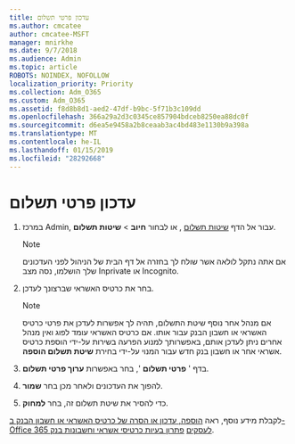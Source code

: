 ```yaml
---
title: עדכון פרטי תשלום
ms.author: cmcatee
author: cmcatee-MSFT
manager: mnirkhe
ms.date: 9/7/2018
ms.audience: Admin
ms.topic: article
ROBOTS: NOINDEX, NOFOLLOW
localization_priority: Priority
ms.collection: Adm_O365
ms.custom: Adm_O365
ms.assetid: f8d8b8d1-aed2-47df-b9bc-5f71b3c109dd
ms.openlocfilehash: 366a29a2d3c0345ce857904bdceb8250ea88dc0f
ms.sourcegitcommit: d6ea5e9458a2b8ceaab3ac4bd483e1130b9a398a
ms.translationtype: MT
ms.contentlocale: he-IL
ms.lasthandoff: 01/15/2019
ms.locfileid: "28292668"
---
```

# <a name="update-payment-details"></a>עדכון פרטי תשלום

1. במרכז Admin, עבור אל הדף [שיטות תשלום](https://go.microsoft.com/fwlink/p/?linkid=2018806) , או לבחור **חיוב** \> **שיטות תשלום**.
    
    > [!NOTE]
    > אם אתה נתקל לולאה אשר שולח לך בחזרה אל דף הבית של הניהול לפני העדכונים שלך הושלמו, נסה מצב Inprivate או Incognito. 
  
2. בחר את כרטיס האשראי שברצונך לעדכן.
    
    > [!NOTE]
    > אם מנהל אחר נוסף שיטת התשלום, תהיה לך אפשרות לעדכן את פרטי כרטיס האשראי או חשבון הבנק עבור אותו. אם כרטיס האשראי עומד לפוג ואין מנהל אחרים ניתן לעדכן אותם, באפשרותך למנוע הפרעה בשירות על-ידי הוספת כרטיס אשראי אחר או חשבון בנק חדש עבור המנוי על-ידי בחירת **שיטת תשלום הוספה**. 
  
3. בדף ' **פרטי תשלום** ', בחר באפשרות **ערוך פרטי תשלום**.
    
4. להפוך את העדכונים ולאחר מכן בחר **שמור**.
    
5. כדי להסיר את שיטת תשלום זה, בחר **למחוק**.
    
לקבלת מידע נוסף, ראה [הוספה, עדכון או הסרה של כרטיס האשראי או חשבון הבנק ב- Office 365 לעסקים](https://support.office.com/article/30ba9c83-50d8-4020-90ed-830a5b8c8724) [פתרון בעיות כרטיסי אשראי וחשבונות בנק](https://support.office.com/article/30ba9c83-50d8-4020-90ed-830a5b8c8724).
  

